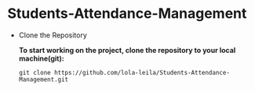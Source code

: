 # Students-Attendance-Management

- Clone the Repository

  **To start working on the project, clone the repository to your local machine(git):**

  ```
  git clone https://github.com/lola-leila/Students-Attendance-Management.git
  ```
